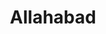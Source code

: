---
title: "Allahabad"
translationKey: allahabad
id: city
type: "city" 
tags: ["Cities", "Allahabad"] 
---